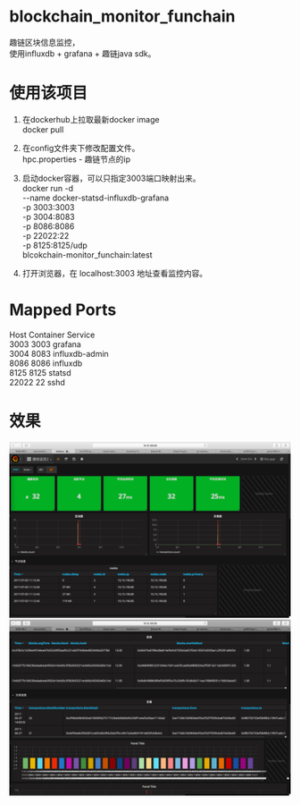 # blockchain_monitor_funchain
趣链区块信息监控，   
使用influxdb + grafana + 趣链java sdk。

# 使用该项目
1. 在dockerhub上拉取最新docker image    
   docker pull 

2. 在config文件夹下修改配置文件。     
   hpc.properties - 趣链节点的ip  
   
3. 启动docker容器，可以只指定3003端口映射出来。    
   docker run -d \
    --name docker-statsd-influxdb-grafana \
    -p 3003:3003 \
    -p 3004:8083 \
    -p 8086:8086 \
    -p 22022:22 \
    -p 8125:8125/udp \
    blcokchain-monitor_funchain:latest    
    
4. 打开浏览器，在 localhost:3003 地址查看监控内容。   

# Mapped Ports      
Host        Container       Service    
3003        3003            grafana    
3004        8083            influxdb-admin    
8086        8086            influxdb    
8125        8125            statsd    
22022       22              sshd    

# 效果    
![image](https://github.com/pclimbing/blockchain_monitor_funchain/raw/master/images/qu1.png)
![image](https://github.com/pclimbing/blockchain_monitor_funchain/raw/master/images/qu2.png)
